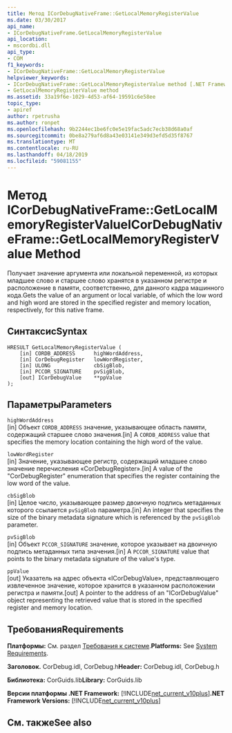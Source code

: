 ```yaml
---
title: Метод ICorDebugNativeFrame::GetLocalMemoryRegisterValue
ms.date: 03/30/2017
api_name:
- ICorDebugNativeFrame.GetLocalMemoryRegisterValue
api_location:
- mscordbi.dll
api_type:
- COM
f1_keywords:
- ICorDebugNativeFrame::GetLocalMemoryRegisterValue
helpviewer_keywords:
- ICorDebugNativeFrame::GetLocalMemoryRegisterValue method [.NET Framework debugging]
- GetLocalMemoryRegisterValue method
ms.assetid: 33a19f6e-1029-4d53-af64-19591c6e58ee
topic_type:
- apiref
author: rpetrusha
ms.author: ronpet
ms.openlocfilehash: 9b2244ec1be6fc0e5e19fac5adc7ecb38d68a0af
ms.sourcegitcommit: 0be8a279af6d8a43e03141e349d3efd5d35f8767
ms.translationtype: MT
ms.contentlocale: ru-RU
ms.lasthandoff: 04/18/2019
ms.locfileid: "59081155"
---
```

# <a name="icordebugnativeframegetlocalmemoryregistervalue-method"></a><span data-ttu-id="332f2-102">Метод ICorDebugNativeFrame::GetLocalMemoryRegisterValue</span><span class="sxs-lookup"><span data-stu-id="332f2-102">ICorDebugNativeFrame::GetLocalMemoryRegisterValue Method</span></span>
<span data-ttu-id="332f2-103">Получает значение аргумента или локальной переменной, из которых младшее слово и старшее слово хранятся в указанном регистре и расположение в памяти, соответственно, для данного кадра машинного кода.</span><span class="sxs-lookup"><span data-stu-id="332f2-103">Gets the value of an argument or local variable, of which the low word and high word are stored in the specified register and memory location, respectively, for this native frame.</span></span>  
  
## <a name="syntax"></a><span data-ttu-id="332f2-104">Синтаксис</span><span class="sxs-lookup"><span data-stu-id="332f2-104">Syntax</span></span>  
  
```  
HRESULT GetLocalMemoryRegisterValue (  
    [in] CORDB_ADDRESS      highWordAddress,  
    [in] CorDebugRegister   lowWordRegister,  
    [in] ULONG              cbSigBlob,  
    [in] PCCOR_SIGNATURE    pvSigBlob,  
    [out] ICorDebugValue    **ppValue  
);  
```  
  
## <a name="parameters"></a><span data-ttu-id="332f2-105">Параметры</span><span class="sxs-lookup"><span data-stu-id="332f2-105">Parameters</span></span>  
 `highWordAddress`  
 <span data-ttu-id="332f2-106">[in] Объект `CORDB_ADDRESS` значение, указывающее область памяти, содержащий старшее слово значения.</span><span class="sxs-lookup"><span data-stu-id="332f2-106">[in] A `CORDB_ADDRESS` value that specifies the memory location containing the high word of the value.</span></span>  
  
 `lowWordRegister`  
 <span data-ttu-id="332f2-107">[in] Значение, указывающее регистр, содержащий младшее слово значение перечисления «CorDebugRegister».</span><span class="sxs-lookup"><span data-stu-id="332f2-107">[in] A value of the "CorDebugRegister" enumeration that specifies the register containing the low word of the value.</span></span>  
  
 `cbSigBlob`  
 <span data-ttu-id="332f2-108">[in] Целое число, указывающее размер двоичную подпись метаданных которого ссылается `pvSigBlob` параметра.</span><span class="sxs-lookup"><span data-stu-id="332f2-108">[in] An integer that specifies the size of the binary metadata signature which is referenced by the `pvSigBlob` parameter.</span></span>  
  
 `pvSigBlob`  
 <span data-ttu-id="332f2-109">[in] Объект `PCCOR_SIGNATURE` значение, которое указывает на двоичную подпись метаданных типа значения.</span><span class="sxs-lookup"><span data-stu-id="332f2-109">[in] A `PCCOR_SIGNATURE` value that points to the binary metadata signature of the value's type.</span></span>  
  
 `ppValue`  
 <span data-ttu-id="332f2-110">[out] Указатель на адрес объекта «ICorDebugValue», представляющего извлеченное значение, которое хранится в указанном расположении регистра и памяти.</span><span class="sxs-lookup"><span data-stu-id="332f2-110">[out] A pointer to the address of an "ICorDebugValue" object representing the retrieved value that is stored in the specified register and memory location.</span></span>  
  
## <a name="requirements"></a><span data-ttu-id="332f2-111">Требования</span><span class="sxs-lookup"><span data-stu-id="332f2-111">Requirements</span></span>  
 <span data-ttu-id="332f2-112">**Платформы:** См. раздел [Требования к системе](../../../../docs/framework/get-started/system-requirements.md).</span><span class="sxs-lookup"><span data-stu-id="332f2-112">**Platforms:** See [System Requirements](../../../../docs/framework/get-started/system-requirements.md).</span></span>  
  
 <span data-ttu-id="332f2-113">**Заголовок.** CorDebug.idl, CorDebug.h</span><span class="sxs-lookup"><span data-stu-id="332f2-113">**Header:** CorDebug.idl, CorDebug.h</span></span>  
  
 <span data-ttu-id="332f2-114">**Библиотека:** CorGuids.lib</span><span class="sxs-lookup"><span data-stu-id="332f2-114">**Library:** CorGuids.lib</span></span>  
  
 <span data-ttu-id="332f2-115">**Версии платформы .NET Framework:** [!INCLUDE[net_current_v10plus](../../../../includes/net-current-v10plus-md.md)]</span><span class="sxs-lookup"><span data-stu-id="332f2-115">**.NET Framework Versions:** [!INCLUDE[net_current_v10plus](../../../../includes/net-current-v10plus-md.md)]</span></span>  
  
## <a name="see-also"></a><span data-ttu-id="332f2-116">См. также</span><span class="sxs-lookup"><span data-stu-id="332f2-116">See also</span></span>
